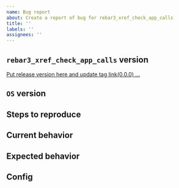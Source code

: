 ```yaml
---
name: Bug report
about: Create a report of bug for rebar3_xref_check_app_calls
title: ''
labels: ''
assignees: ''
---
```


## `rebar3_xref_check_app_calls` version
[Put release version here and update tag link(0.0.0) ...](git@github.com:anha0825/rebar3_xref_check_app_calls.git)

## `OS` version
<!-- Put the `OS` version ... -->

## Steps to reproduce
<!-- (Optional)Describe steps to reproduce bug ... -->

## Current behavior
<!-- Describe current behavior ... -->

## Expected behavior
<!-- Describe expected behavior ... -->

## Config
<!-- (Optional)Put configuration ... -->
